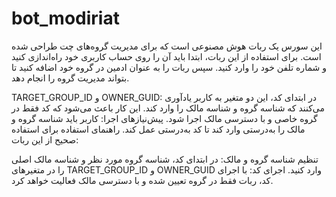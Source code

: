 # bot_modiriat
این سورس یک ربات هوش مصنوعی است که برای مدیریت گروه‌های چت طراحی شده است. برای استفاده از این ربات، ابتدا باید آن را روی حساب کاربری خود راه‌اندازی کنید و شماره تلفن خود را وارد کنید. سپس ربات را به عنوان ادمین در گروه خود اضافه کنید تا بتواند مدیریت گروه را انجام دهد.


TARGET_GROUP_ID و OWNER_GUID: در ابتدای کد، این دو متغیر به کاربر یادآوری می‌کنند که شناسه گروه و شناسه مالک را وارد کند. این کار باعث می‌شود که کد فقط در گروه خاصی و با دسترسی مالک اجرا شود.
پیش‌نیازهای اجرا: کاربر باید شناسه گروه و مالک را به‌درستی وارد کند تا کد به‌درستی عمل کند.
راهنمای استفاده
برای استفاده صحیح از این ربات:

تنظیم شناسه گروه و مالک: در ابتدای کد، شناسه گروه مورد نظر و شناسه مالک اصلی را در متغیرهای TARGET_GROUP_ID و OWNER_GUID وارد کنید.
اجرای کد: با اجرای کد، ربات فقط در گروه تعیین شده و با دسترسی مالک فعالیت خواهد کرد.
